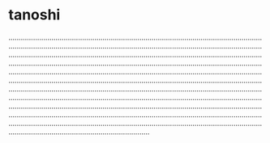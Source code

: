 # tanoshi

.........................................................................................................................................................................................................................................................................................................................................................................................................................................................................................................................................................................................................................................................................................................................................................................................................................................................................................................................................................................................................................................................................................................................................................................................................................................................................................................................................................................................................................................................................................